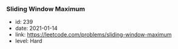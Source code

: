 ### Sliding Window Maximum

* id: 239
* date: 2021-01-14
* link: https://leetcode.com/problems/sliding-window-maximum
* level: Hard

